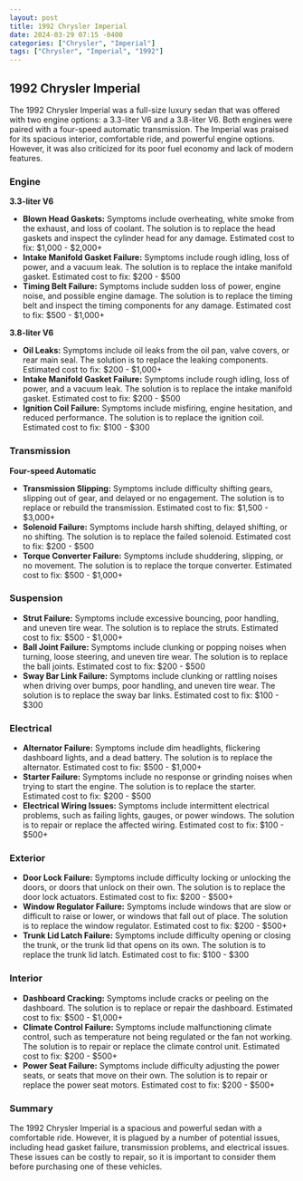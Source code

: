```yaml
---
layout: post
title: 1992 Chrysler Imperial
date: 2024-03-29 07:15 -0400
categories: ["Chrysler", "Imperial"]
tags: ["Chrysler", "Imperial", "1992"]
---
```

## 1992 Chrysler Imperial

The 1992 Chrysler Imperial was a full-size luxury sedan that was offered with two engine options: a 3.3-liter V6 and a 3.8-liter V6. Both engines were paired with a four-speed automatic transmission. The Imperial was praised for its spacious interior, comfortable ride, and powerful engine options. However, it was also criticized for its poor fuel economy and lack of modern features.

### **Engine**

**3.3-liter V6**
- **Blown Head Gaskets:** Symptoms include overheating, white smoke from the exhaust, and loss of coolant. The solution is to replace the head gaskets and inspect the cylinder head for any damage. Estimated cost to fix: $1,000 - $2,000+
- **Intake Manifold Gasket Failure:** Symptoms include rough idling, loss of power, and a vacuum leak. The solution is to replace the intake manifold gasket. Estimated cost to fix: $200 - $500
- **Timing Belt Failure:** Symptoms include sudden loss of power, engine noise, and possible engine damage. The solution is to replace the timing belt and inspect the timing components for any damage. Estimated cost to fix: $500 - $1,000+

**3.8-liter V6**
- **Oil Leaks:** Symptoms include oil leaks from the oil pan, valve covers, or rear main seal. The solution is to replace the leaking components. Estimated cost to fix: $200 - $1,000+
- **Intake Manifold Gasket Failure:** Symptoms include rough idling, loss of power, and a vacuum leak. The solution is to replace the intake manifold gasket. Estimated cost to fix: $200 - $500
- **Ignition Coil Failure:** Symptoms include misfiring, engine hesitation, and reduced performance. The solution is to replace the ignition coil. Estimated cost to fix: $100 - $300

### **Transmission**

**Four-speed Automatic**
- **Transmission Slipping:** Symptoms include difficulty shifting gears, slipping out of gear, and delayed or no engagement. The solution is to replace or rebuild the transmission. Estimated cost to fix: $1,500 - $3,000+
- **Solenoid Failure:** Symptoms include harsh shifting, delayed shifting, or no shifting. The solution is to replace the failed solenoid. Estimated cost to fix: $200 - $500
- **Torque Converter Failure:** Symptoms include shuddering, slipping, or no movement. The solution is to replace the torque converter. Estimated cost to fix: $500 - $1,000+

### **Suspension**
- **Strut Failure:** Symptoms include excessive bouncing, poor handling, and uneven tire wear. The solution is to replace the struts. Estimated cost to fix: $500 - $1,000+
- **Ball Joint Failure:** Symptoms include clunking or popping noises when turning, loose steering, and uneven tire wear. The solution is to replace the ball joints. Estimated cost to fix: $200 - $500
- **Sway Bar Link Failure:** Symptoms include clunking or rattling noises when driving over bumps, poor handling, and uneven tire wear. The solution is to replace the sway bar links. Estimated cost to fix: $100 - $300

### **Electrical**
- **Alternator Failure:** Symptoms include dim headlights, flickering dashboard lights, and a dead battery. The solution is to replace the alternator. Estimated cost to fix: $500 - $1,000+
- **Starter Failure:** Symptoms include no response or grinding noises when trying to start the engine. The solution is to replace the starter. Estimated cost to fix: $200 - $500
- **Electrical Wiring Issues:** Symptoms include intermittent electrical problems, such as failing lights, gauges, or power windows. The solution is to repair or replace the affected wiring. Estimated cost to fix: $100 - $500+

### **Exterior**
- **Door Lock Failure:** Symptoms include difficulty locking or unlocking the doors, or doors that unlock on their own. The solution is to replace the door lock actuators. Estimated cost to fix: $200 - $500+
- **Window Regulator Failure:** Symptoms include windows that are slow or difficult to raise or lower, or windows that fall out of place. The solution is to replace the window regulator. Estimated cost to fix: $200 - $500+
- **Trunk Lid Latch Failure:** Symptoms include difficulty opening or closing the trunk, or the trunk lid that opens on its own. The solution is to replace the trunk lid latch. Estimated cost to fix: $100 - $300

### **Interior**
- **Dashboard Cracking:** Symptoms include cracks or peeling on the dashboard. The solution is to replace or repair the dashboard. Estimated cost to fix: $500 - $1,000+
- **Climate Control Failure:** Symptoms include malfunctioning climate control, such as temperature not being regulated or the fan not working. The solution is to repair or replace the climate control unit. Estimated cost to fix: $200 - $500+
- **Power Seat Failure:** Symptoms include difficulty adjusting the power seats, or seats that move on their own. The solution is to repair or replace the power seat motors. Estimated cost to fix: $200 - $500+

### **Summary**

The 1992 Chrysler Imperial is a spacious and powerful sedan with a comfortable ride. However, it is plagued by a number of potential issues, including head gasket failure, transmission problems, and electrical issues. These issues can be costly to repair, so it is important to consider them before purchasing one of these vehicles.

